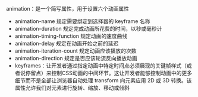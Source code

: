 

animation：是一个简写属性，用于设置六个动画属性
- animation-name 规定需要绑定到选择器的 keyframe 名称
- animation-duration 规定完成动画所花费的时间，以秒或毫秒计
- animation-timing-function 规定动画的速度曲线
- animation-delay 规定在动画开始之前的延迟
- animation-iteration-count 规定动画应该播放的次数
- animation-direction 规定是否应该轮流反向播放动画
- keyframes：让开发者通过指定动画中特定时间点必须展现的关键帧样式（或者说停留点）来控制CSS动画的中间环节。这让开发者能够控制动画中的更多细节而不是全部让浏览器自动处理
transform 向元素应用 2D 或 3D 转换。该属性允许我们对元素进行旋转、缩放、移动或倾斜